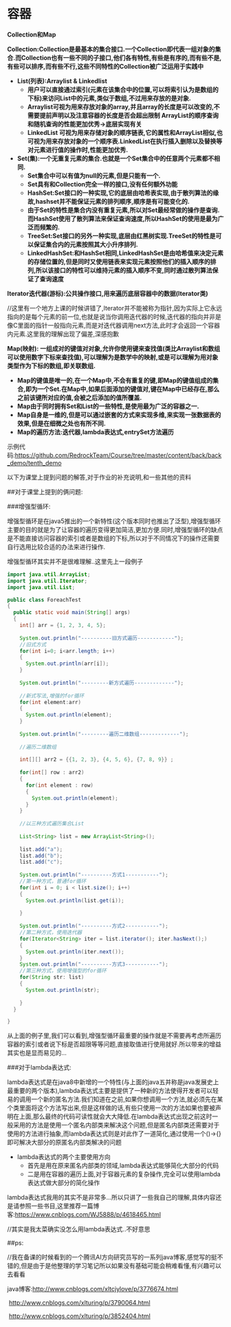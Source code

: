 # 容器

**Collection和Map**

**Collection:Collection是最基本的集合接口.一个Collection即代表一组对象的集合.而Collection也有一些不同的子接口,他们各有特性,有些是有序的,而有些不是,有些可以排序,而有些不行,这些不同特性的Collection被广泛运用于实践中**

- **List(列表):Arraylist & Linkedlist** 
  - **用户可以直接通过索引(元素在该集合中的位置,可以将索引认为是数组的下标)来访问List中的元素,类似于数组,不过用来存放的是对象.**
  - **Arraylist可视为用来存放对象的array,并且array的长度是可以改变的,不需要提前声明以及注意容器的长度是否会超出限制  ArrayList的顺序查询和随机查询的性能更加优秀->底层实现有关**
  - **LinkedList 可视为用来存储对象的顺序链表,它的属性和ArrayList相似,也可视为用来存放对象的一个顺序表.LinkedList在执行插入删除以及替换等对元素进行值的操作时,性能更加优秀.**
- **Set(集):一个无重复元素的集合.也就是一个Set集合中的任意两个元素都不相同.**
  - **Set集合中可以有值为null的元素,但是只能有一个.**
  - **Set具有和Collection完全一样的接口,没有任何额外功能**
  - **HashSet:Set接口的一种实现,它的底层由哈希表实现,由于散列算法的缘故,hashset并不能保证元素的排列顺序,顺序是有可能变化的.**
  - **由于Set的特性是集合内没有重复元素,所以对Set最经常做的操作是查询.而HashSet使用了散列算法来保证查询速度,所以HashSet的使用是最为广泛而频繁的.**
  - **TreeSet:Set接口的另外一种实现,底层由红黑树实现.TreeSet的特性是可以保证集合内的元素按照其大小升序排列.**
  - **LinkedHashSet:和HashSet相同,LinkedHashSet是由哈希值来决定元素的存储位置的,但是同时又使用链表来实现元素按照他们的插入顺序的排列,所以该接口的特性可以维持元素的插入顺序不变,同时通过散列算法保证了查询速度**

**Iterator迭代器(游标):公共操作接口,用来遍历底层容器中的数据(Iterator类)**

//这里有一个地方上课的时候讲错了,Iterator并不能被称为指针,因为实际上它永远指向的是每个元素的前一位,也就是说当你调用迭代器的时候,迭代器的指向并非是像C里面的指针一般指向元素,而是对迭代器调用next方法,此时才会返回一个容器内元素.这里我的理解出现了偏差,深感抱歉

**Map(映射):  一组成对的键值对对象,允许你使用键来查找值(类比Arraylist和数组可以使用数字下标来查找值),可以理解为是数学中的映射,或是可以理解为用对象类型作为下标的数组,即关联数组.**

- **Map的键值是唯一的,在一个Map中,不会有重复的键,即Map的键值组成的集合,即为一个Set.在Map中,如果后面添加的键值对,键在Map中已经存在,那么之前该键所对应的值,会被之后添加的值所覆盖.**
- **Map由于同时拥有Set和List的一些特性,是使用最为广泛的容器之一.**
- **Map自身是一维的,但是可以通过嵌套的方式来实现多维,来实现一张数据表的效果,但是在细微之处也有所不同.**
- **Map的遍历方法:迭代器,lambda表达式,entrySet方法遍历**




示例代码:https://github.com/RedrockTeam/Course/tree/master/content/back/back_demo/tenth_demo



以下为课堂上提到问题的解答,对于作业的补充说明,和一些其他的资料



##对于课堂上提到的俩问题:

###增强型循环:

增强型循环是在java5推出的一个新特性(这个版本同时也推出了泛型),增强型循环主要的目的就是为了让容器的遍历变得更加简洁,更加方便.同时,增强型循环的缺点是不能直接访问容器的索引或者是数组的下标,所以对于不同情况下的操作还需要自行选用比较合适的办法来进行操作.

增强型循环其实并不是很难理解..这里先上一段例子

```java
import java.util.ArrayList;
import java.util.Iterator;
import java.util.List;

public class ForeachTest
{
  public static void main(String[] args)
  {
    int[] arr = {1, 2, 3, 4, 5};
    
    System.out.println("----------旧方式遍历------------");
    //旧式方式    
    for(int i=0; i<arr.length; i++)
    {
      System.out.println(arr[i]);
    }
    
    System.out.println("---------新方式遍历-------------");
    
    //新式写法,增强的for循环
    for(int element:arr)
    {
      System.out.println(element);
    }
    
    System.out.println("---------遍历二维数组-------------");
    
    //遍历二维数组
    
    int[][] arr2 = {{1, 2, 3}, {4, 5, 6}, {7, 8, 9}} ;
    
    for(int[] row : arr2)
    {
      for(int element : row)
      {
        System.out.println(element);
      }
    }
    
    //以三种方式遍历集合List
    
    List<String> list = new ArrayList<String>();
    
    list.add("a");
    list.add("b");
    list.add("c");
    
    System.out.println("----------方式1-----------");
    //第一种方式，普通for循环
    for(int i = 0; i < list.size(); i++)
    {
      System.out.println(list.get(i));
      
    }
    
    System.out.println("----------方式2-----------");
    //第二种方式，使用迭代器
    for(Iterator<String> iter = list.iterator(); iter.hasNext();)
    {
      System.out.println(iter.next());
    }
    System.out.println("----------方式3-----------");
    //第三种方式，使用增强型的for循环
    for(String str: list)
    {
      System.out.println(str);
      
    }
  }

}
```

从上面的例子里,我们可以看到,增强型循环最重要的操作就是不需要再考虑所遍历容器的索引或者说下标是否超限等等问题,直接取值进行使用就好.所以带来的增益其实也是显而易见的...



###对于lambda表达式:

lambda表达式是在java8中新增的一个特性(与上面的java五并称是java发展史上最重要的两个版本),lambda表达式主要是提供了一种新的方法使得开发者可以轻易的调用一个新的匿名方法.我们知道在之前,如果你想调用一个方法,就必须先在某个类里面将这个方法写出来,但是这样做的话,有些只使用一次的方法如果也要被声明在上面,那么最终的代码可读性就会大大降低.在lambda表达式出现之前这时一般采用的方法是使用一个匿名内部类来解决这个问题,但是匿名内部类还需要对于使用的方法进行抽象,而lambda表达式则是对此作了一道简化,通过使用一个()->{}即可解决大部分的原匿名内部类解决的问题

- lambda表达式的两个主要使用方向
  - 首先是用在原来匿名内部类的领域,lambda表达式能够简化大部分的代码
  - 二是用在容器的遍历上面,对于容器元素的复杂操作,完全可以使用lambda表达式做大部分的简化操作

lambda表达式我用的其实不是非常多...所以只讲了一些我自己的理解,具体内容还是请参照一些书目,这里推荐一篇博客:https://www.cnblogs.com/WJ5888/p/4618465.html

//其实是我太菜确实没怎么用lambda表达式..不好意思


##ps:

//我在备课的时候看到的一个腾讯AI方向研究员写的一系列java博客,感觉写的挺不错的,但是由于是他整理的学习笔记所以如果没有基础可能会稍难看懂,有兴趣可以去看看

java博客:http://www.cnblogs.com/xltcjylove/p/3776674.html

​		http://www.cnblogs.com/xlturing/p/3790064.html

​		http://www.cnblogs.com/xlturing/p/3852404.html